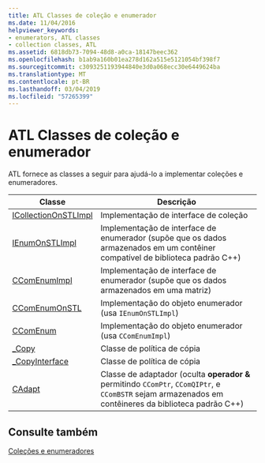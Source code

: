 ```yaml
---
title: ATL Classes de coleção e enumerador
ms.date: 11/04/2016
helpviewer_keywords:
- enumerators, ATL classes
- collection classes, ATL
ms.assetid: 6818db73-7094-48d8-a0ca-18147beec362
ms.openlocfilehash: b1ab9a160b01ea278d162a515e5121054bf398f7
ms.sourcegitcommit: c3093251193944840e3d0a068ecc30e6449624ba
ms.translationtype: MT
ms.contentlocale: pt-BR
ms.lasthandoff: 03/04/2019
ms.locfileid: "57265399"
---
```

# <a name="atl-collection-and-enumerator-classes"></a>ATL Classes de coleção e enumerador

ATL fornece as classes a seguir para ajudá-lo a implementar coleções e enumeradores.

|Classe|Descrição|
|-----------|-----------------|
|[ICollectionOnSTLImpl](../atl/reference/icollectiononstlimpl-class.md)|Implementação de interface de coleção|
|[IEnumOnSTLImpl](../atl/reference/ienumonstlimpl-class.md)|Implementação de interface de enumerador (supõe que os dados armazenados em um contêiner compatível de biblioteca padrão C++)|
|[CComEnumImpl](../atl/reference/ccomenumimpl-class.md)|Implementação de interface de enumerador (supõe que os dados armazenados em uma matriz)|
|[CComEnumOnSTL](../atl/reference/ccomenumonstl-class.md)|Implementação do objeto enumerador (usa `IEnumOnSTLImpl`)|
|[CComEnum](../atl/reference/ccomenum-class.md)|Implementação do objeto enumerador (usa `CComEnumImpl`)|
|[_Copy](../atl/atl-copy-policy-classes.md)|Classe de política de cópia|
|[_CopyInterface](../atl/atl-copy-policy-classes.md)|Classe de política de cópia|
|[CAdapt](../atl/reference/cadapt-class.md)|Classe de adaptador (oculta **operador &** permitindo `CComPtr`, `CComQIPtr`, e `CComBSTR` sejam armazenados em contêineres da biblioteca padrão C++)|

## <a name="see-also"></a>Consulte também

[Coleções e enumeradores](../atl/atl-collections-and-enumerators.md)
